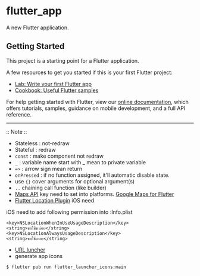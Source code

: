 # flutter_app

A new Flutter application.

## Getting Started

This project is a starting point for a Flutter application.

A few resources to get you started if this is your first Flutter project:

- [Lab: Write your first Flutter app](https://flutter.dev/docs/get-started/codelab)
- [Cookbook: Useful Flutter samples](https://flutter.dev/docs/cookbook)

For help getting started with Flutter, view our
[online documentation](https://flutter.dev/docs), which offers tutorials,
samples, guidance on mobile development, and a full API reference.

---
:: Note ::

- Stateless : not-redraw
- Stateful : redraw
- ```const``` : make component not redraw
- ```_``` : variable name start with _ mean to private variable
- ```=>``` : arrow sign mean return
- ```onPressed``` : if no function assigned, it'll automatic disable state.
- use ```{}``` cover arguments for optional argument(s)
- ```..``` chaining call function (like builder)
- [Maps API](https://developers.google.com/maps) key need to set into platforms. [Google Maps for Flutter](https://pub.dev/packages/google_maps_flutter)
- [Flutter Location Plugin](https://pub.dev/packages/location) iOS need

iOS need to add following permission into :Info.plist
```
<key>NSLocationWhenInUseUsageDescription</key>
<string>ขอใช้หน่อย</string>
<key>NSLocationAlwaysUsageDescription</key>
<string>ขอใช้เหอะ</string>
```

- [URL luncher](https://pub.dev/packages/url_launcher/versions/6.0.3)
- generate app icons
```
$ flutter pub run flutter_launcher_icons:main
```


